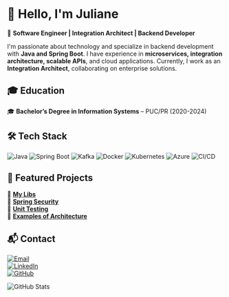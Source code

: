 # 👋 Hello, I'm Juliane  

🚀 **Software Engineer | Integration Architect | Backend Developer**  

I'm passionate about technology and specialize in backend development with **Java and Spring Boot**. I have experience in **microservices, integration architecture, scalable APIs**, and cloud applications. Currently, I work as an **Integration Architect**, collaborating on enterprise solutions.  

## 🎓 Education  

🎓 **Bachelor’s Degree in Information Systems** – PUC/PR (2020-2024)  

## 🛠️ Tech Stack  

![Java](https://img.shields.io/badge/Java-ED8B00?style=for-the-badge&logo=openjdk&logoColor=white) 
![Spring Boot](https://img.shields.io/badge/Spring_Boot-6DB33F?style=for-the-badge&logo=spring&logoColor=white) 
![Kafka](https://img.shields.io/badge/Apache%20Kafka-231F20?style=for-the-badge&logo=apache-kafka&logoColor=white) 
![Docker](https://img.shields.io/badge/Docker-2496ED?style=for-the-badge&logo=docker&logoColor=white) 
![Kubernetes](https://img.shields.io/badge/Kubernetes-326CE5?style=for-the-badge&logo=kubernetes&logoColor=white) 
![Azure](https://img.shields.io/badge/Microsoft_Azure-0078D4?style=for-the-badge&logo=microsoft-azure&logoColor=white) 
![CI/CD](https://img.shields.io/badge/CI%2FCD-Green?style=for-the-badge&logo=githubactions&logoColor=white)  

## 📌 Featured Projects  

🔹 **[My Libs](https://github.com/JulianeMaran32/my-libs)**    
🔹 **[Spring Security](https://github.com/JulianeMaran32/spring-security)**  
🔹 **[Unit Testing](https://github.com/JulianeMaran32/unit-testing.git)**  
🔹 **[Examples of Architecture](https://github.com/JulianeMaran32/arquitetura)**  

## 📬 Contact  

[![Email](https://img.shields.io/badge/Email-D14836?style=for-the-badge&logo=gmail&logoColor=white)](mailto:juhvaliatimaran@gmail.com)  
[![LinkedIn](https://img.shields.io/badge/LinkedIn-0077B5?style=for-the-badge&logo=linkedin&logoColor=white)](https://www.linkedin.com/in/juliane-maran/)  
[![GitHub](https://img.shields.io/badge/GitHub-100000?style=for-the-badge&logo=github&logoColor=white)](https://github.com/JulianeMaran32)  

![GitHub Stats](https://github-readme-stats.vercel.app/api?username=JulianeMaran32&show_icons=true&theme=dracula)  

